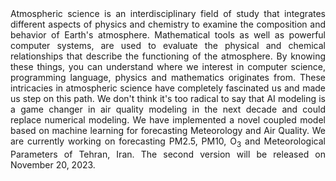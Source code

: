 <div align="justify">
Atmospheric science is an interdisciplinary field of study that integrates different aspects of physics and chemistry to examine the composition and behavior of Earth's atmosphere. Mathematical tools as well as powerful computer systems, are used to evaluate the physical and chemical relationships that describe the functioning of the atmosphere. By knowing these things, you can understand where we interest in computer science, programming language, physics and mathematics originates from. These intricacies in atmospheric science have completely fascinated us and made us step on this path. We don't think it's too radical to say that AI modeling is a game changer in air quality modeling in the next decade and could replace numerical modeling.
We have implemented a novel coupled model based on machine learning for forecasting Meteorology and Air Quality. We are currently working on forecasting PM2.5, PM10, O<sub>3</sub> and Meteorological Parameters of Tehran, Iran. The second version will be released on November 20, 2023.
</div>
